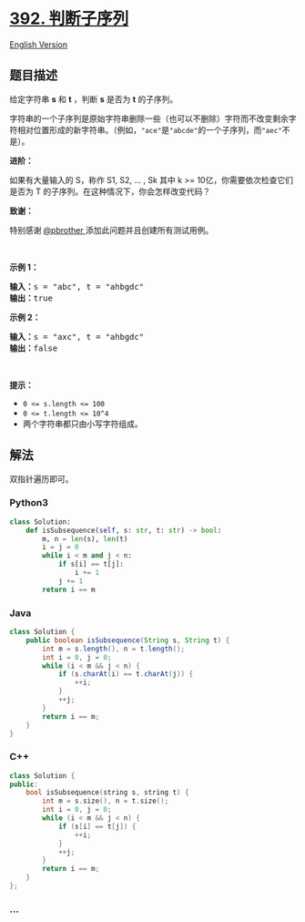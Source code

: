 # [392. 判断子序列](https://leetcode-cn.com/problems/is-subsequence)

[English Version](https://cdn.jsdelivr.net/gh/doocs/leetcode@main/solution/0300-0399/0392.Is%20Subsequence/README_EN.md)

## 题目描述

<!-- 这里写题目描述 -->

<p>给定字符串 <strong>s</strong> 和 <strong>t</strong> ，判断 <strong>s</strong> 是否为 <strong>t</strong> 的子序列。</p>

<p>字符串的一个子序列是原始字符串删除一些（也可以不删除）字符而不改变剩余字符相对位置形成的新字符串。（例如，<code>"ace"</code>是<code>"abcde"</code>的一个子序列，而<code>"aec"</code>不是）。</p>

<p><strong>进阶：</strong></p>

<p>如果有大量输入的 S，称作 S1, S2, ... , Sk 其中 k >= 10亿，你需要依次检查它们是否为 T 的子序列。在这种情况下，你会怎样改变代码？</p>

<p><strong>致谢：</strong></p>

<p>特别感谢<strong> </strong><a href="https://leetcode.com/pbrother/">@pbrother </a>添加此问题并且创建所有测试用例。</p>

<p> </p>

<p><strong>示例 1：</strong></p>

<pre>
<strong>输入：</strong>s = "abc", t = "ahbgdc"
<strong>输出：</strong>true
</pre>

<p><strong>示例 2：</strong></p>

<pre>
<strong>输入：</strong>s = "axc", t = "ahbgdc"
<strong>输出：</strong>false
</pre>

<p> </p>

<p><strong>提示：</strong></p>

<ul>
	<li><code>0 <= s.length <= 100</code></li>
	<li><code>0 <= t.length <= 10^4</code></li>
	<li>两个字符串都只由小写字符组成。</li>
</ul>


## 解法

<!-- 这里可写通用的实现逻辑 -->

双指针遍历即可。

<!-- tabs:start -->

### **Python3**

<!-- 这里可写当前语言的特殊实现逻辑 -->

```python
class Solution:
    def isSubsequence(self, s: str, t: str) -> bool:
        m, n = len(s), len(t)
        i = j = 0
        while i < m and j < n:
            if s[i] == t[j]:
                i += 1
            j += 1
        return i == m
```

### **Java**

<!-- 这里可写当前语言的特殊实现逻辑 -->

```java
class Solution {
    public boolean isSubsequence(String s, String t) {
        int m = s.length(), n = t.length();
        int i = 0, j = 0;
        while (i < m && j < n) {
            if (s.charAt(i) == t.charAt(j)) {
                ++i;
            }
            ++j;
        }
        return i == m;
    }
}
```

### **C++**

```cpp
class Solution {
public:
    bool isSubsequence(string s, string t) {
        int m = s.size(), n = t.size();
        int i = 0, j = 0;
        while (i < m && j < n) {
            if (s[i] == t[j]) {
                ++i;
            }
            ++j;
        }
        return i == m;
    }
};
```

### **...**

```

```

<!-- tabs:end -->
